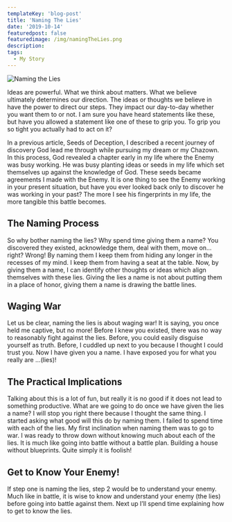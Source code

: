 ```yaml
---
templateKey: 'blog-post'
title: 'Naming The Lies'
date: '2019-10-14'
featuredpost: false
featuredimage: /img/namingTheLies.png
description:
tags:
  - My Story
---
```


![Naming the Lies](/img/namingTheLies.png)

Ideas are powerful. What we think about matters. What we believe ultimately determines our direction. The ideas or thoughts we believe in have the power to direct our steps. They impact our day-to-day whether you want them to or not. I am sure you have heard statements like these, but have you allowed a statement like one of these to grip you. To grip you so tight you actually had to act on it?

In a previous article, Seeds of Deception, I described a recent journey of discovery God lead me through while pursuing my dream or my Chazown. In this process, God revealed a chapter early in my life where the Enemy was busy working. He was busy planting ideas or seeds in my life which set themselves up against the knowledge of God. These seeds became agreements I made with the Enemy. It is one thing to see the Enemy working in your present situation, but have you ever looked back only to discover he was working in your past? The more I see his fingerprints in my life, the more tangible this battle becomes.

## The Naming Process

So why bother naming the lies? Why spend time giving them a name? You discovered they existed, acknowledge them, deal with them, move on… right? Wrong! By naming them I keep them from hiding any longer in the recesses of my mind. I keep them from having a seat at the table. Now, by giving them a name, I can identify other thoughts or ideas which align themselves with these lies. Giving the lies a name is not about putting them in a place of honor, giving them a name is drawing the battle lines.

## Waging War

Let us be clear, naming the lies is about waging war! It is saying, you once held me captive, but no more! Before I knew you existed, there was no way to reasonably fight against the lies. Before, you could easily disguise yourself as truth. Before, I cuddled up next to you because I thought I could trust you. Now I have given you a name. I have exposed you for what you really are …(lies)!

## The Practical Implications

Talking about this is a lot of fun, but really it is no good if it does not lead to something productive. What are we going to do once we have given the lies a name? I will stop you right there because I thought the same thing. I started asking what good will this do by naming them. I failed to spend time with each of the lies. My first inclination when naming them was to go to war. I was ready to throw down without knowing much about each of the lies. It is much like going into battle without a battle plan. Building a house without blueprints. Quite simply it is foolish!

## Get to Know Your Enemy!

If step one is naming the lies, step 2 would be to understand your enemy. Much like in battle, it is wise to know and understand your enemy (the lies) before going into battle against them. Next up I’ll spend time explaining how to get to know the lies.
